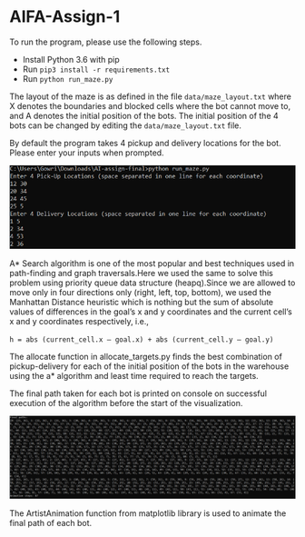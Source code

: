 # AIFA-Assign-1

To run the program, please use the following steps.

- Install Python 3.6 with pip
- Run `pip3 install -r requirements.txt`
- Run `python run_maze.py`

The layout of the maze is as defined in the file `data/maze_layout.txt` where X denotes the boundaries and blocked cells where the bot cannot move to, and A denotes the initial position of the bots. The initial position of the 4 bots can be changed by editing the `data/maze_layout.txt` file.  


By default the program takes 4 pickup and delivery locations for the bot. Please enter your inputs when prompted.  
       
![Sample Input](https://github.com/gowrijp/AIFA-Assign-1/blob/main/Assets/input-sample.PNG)    

   

A* Search algorithm is one of the most popular and best techniques used in path-finding and graph traversals.Here we used the same to solve this problem using priority queue data structure (heapq).Since we are allowed to move only in four directions only (right, left, top, bottom), we used the Manhattan Distance heuristic which is nothing but the sum of absolute values of differences in the goal’s x and y coordinates and the current cell’s x and y coordinates respectively, i.e.,  

`h = abs (current_cell.x – goal.x) + abs (current_cell.y – goal.y)`  

The allocate function in allocate_targets.py finds the best combination of pickup-delivery for each of the initial position of the bots in the warehouse using the a* algorithm and least time required to reach the targets.  

The final path taken for each bot is printed on console on successful execution of the algorithm before the start of the visualization.   

![Final Path](https://github.com/gowrijp/AIFA-Assign-1/blob/main/Assets/final-path.PNG) 

The ArtistAnimation function from matplotlib library is used to animate the final path of each bot.

